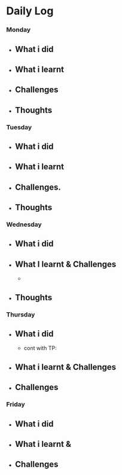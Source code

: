 # Daily Log

### Monday
- What i did
  - 
- What i learnt
  - 
- Challenges
  -  
- Thoughts
  - 

### Tuesday
- What i did
  - 
- What i learnt
  - 
- Challenges.
  - 
- Thoughts
  - 
### Wednesday
- What i did
  - 
- What I learnt & Challenges
  - 
  - 
- Thoughts
  - 

### Thursday
- What i did
  - 
  - cont with TP: 
- What i learnt & Challenges
  - 
- Challenges
  - 
 
  


### Friday
- What i did
  - 
- What i learnt & 
  - 
- Challenges
  - 
 
  
 

